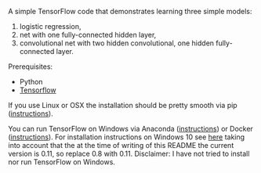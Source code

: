 A simple TensorFlow code that demonstrates learning three simple models:

1. logistic regression,
2. net with one fully-connected hidden layer,
3. convolutional net with two hidden convolutional, one hidden fully-connected layer.

Prerequisites:
* Python
* [Tensorflow](https://www.tensorflow.org)

If you use Linux or OSX the installation should be pretty smooth via pip ([instructions](https://www.tensorflow.org/versions/r0.11/get_started/os_setup.html#pip-installation)).

You can run TensorFlow on Windows via Anaconda ([instructions](https://www.tensorflow.org/versions/r0.11/get_started/os_setup.html#anaconda-installation))
or Docker
([instructions](https://www.tensorflow.org/versions/r0.11/get_started/os_setup.html#docker-installation)). 
For installation instructions on Windows 10 see [here](http://www.hanselman.com/blog/PlayingWithTensorFlowOnWindows.aspx) taking into account that the at the time of writing of this README the current version is 0.11, so replace 0.8 with 0.11.
Disclaimer: I have not tried to install nor run TensorFlow on Windows.


